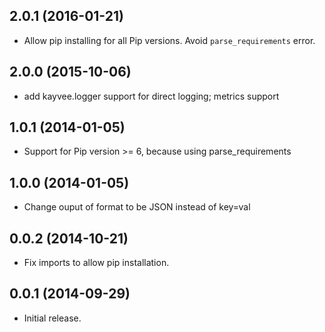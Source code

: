 ## 2.0.1 (2016-01-21)
  * Allow pip installing for all Pip versions. Avoid `parse_requirements` error.
## 2.0.0 (2015-10-06)
  * add kayvee.logger support for direct logging; metrics support
## 1.0.1 (2014-01-05)
  * Support for Pip version >= 6, because using parse_requirements
## 1.0.0 (2014-01-05)
  * Change ouput of format to be JSON instead of key=val
## 0.0.2 (2014-10-21)
  * Fix imports to allow pip installation.
## 0.0.1 (2014-09-29)
 * Initial release.
